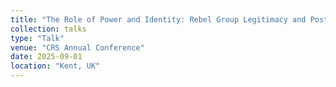 ```yaml
---
title: "The Role of Power and Identity: Rebel Group Legitimacy and Post-Conflict Governance in Bosnia"
collection: talks
type: "Talk"
venue: "CRS Annual Conference"
date: 2025-09-01
location: "Kent, UK"
---
```

